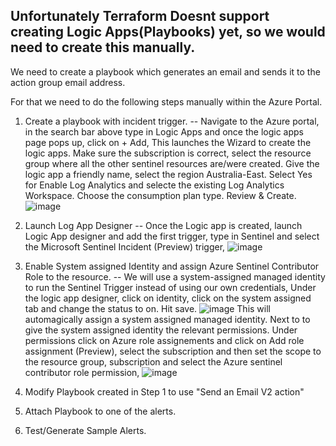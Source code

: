 ## Unfortunately Terraform Doesnt support creating Logic Apps(Playbooks) yet, so we would need to create this manually. 

We need to create a playbook which generates an email and sends it to the action group email address.

For that we need to do the following steps manually within the Azure Portal. 

1. Create a playbook with incident trigger. -- Navigate to the Azure portal, in the search bar above type in Logic Apps and once the logic apps page pops up, click on + Add, This launches the Wizard to create the logic apps. Make sure the subscription is correct, select the resource group where all the other sentinel resources are/were created. Give the logic app a friendly name, select the region Australia-East. Select Yes for Enable Log Analytics and selecte the existing Log Analytics Workspace. Choose the consumption plan type. Review & Create.
   ![image](https://github.com/CodeBlue-NZ/cb-breakglass-account/assets/48658717/1d97445e-af7d-4802-8aa4-3d73cc6be910)

2. Launch Log App Designer -- Once the Logic app is created, launch Logic App designer and add the first trigger, type in Sentinel and select the Microsoft Sentinel Incident (Preview) trigger, ![image](https://github.com/CodeBlue-NZ/cb-breakglass-account/assets/48658717/3c9e5a27-5139-4991-8fb6-5b9679a5d15b)
 
3. Enable System assigned Identity and assign Azure Sentinel Contributor Role to the resource. -- We will use a system-assigned managed identity to run the Sentinel Trigger instead of using our own credentials, Under the logic app designer, click on identity, click on the system assigned tab and change the status to on. Hit save. ![image](https://github.com/CodeBlue-NZ/cb-breakglass-account/assets/48658717/f07ece7f-57d5-4148-a966-b92fea98c52f)
 This will automagically assign a system assigned managed identity. Next to to give the system assigned identity the relevant permissions. Under permissions click on Azure role assignements and click on Add role assignment (Preview), select the subscription and then set the scope to the resource group, subscription and select the Azure sentinel contributor role permission, ![image](https://github.com/CodeBlue-NZ/cb-breakglass-account/assets/48658717/7d2bae4e-5bd6-47b1-b04d-be630f682a61)

4. Modify Playbook created in Step 1 to use "Send an Email V2 action"
5. Attach Playbook to one of the alerts. 
6. Test/Generate Sample Alerts. 

